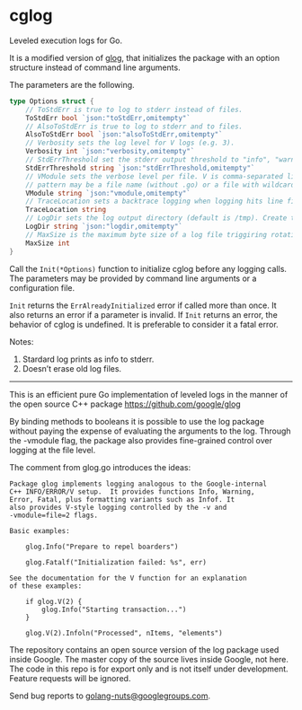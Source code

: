 # cglog

Leveled execution logs for Go.

It is a modified version of [glog](https://github.com/chmike/glog),
that initializes the package with an option structure instead of
command line arguments.

The parameters are the following. 

```Go
type Options struct {
	// ToStdErr is true to log to stderr instead of files.
	ToStdErr bool `json:"toStdErr,omitempty"`
	// AlsoToStdErr is true to log to stderr and to files.
	AlsoToStdErr bool `json:"alsoToStdErr,omitempty"`
	// Verbosity sets the log level for V logs (e.g. 3).
	Verbosity int `json:"verbosity,omitempty"`
	// StdErrThreshold set the stderr output threshold to "info", "warning", "error" or "fatal" (default: error).
	StdErrThreshold string `json:"stdErrThreshold,omitempty"`
	// VModule sets the verbose level per file. V is comma-separated list of pattern=N settings for file-filtered logging.
	// pattern may be a file name (without .go) or a file with wildcard (e.g. gtx*=2).
	VModule string `json:"vmodule,omitempty"`
	// TraceLocation sets a backtrace logging when logging hits line file:N.
	TraceLocation string
	// LogDir sets the log output directory (default is /tmp). Create the directory if it doesn’t exist.
	LogDir string `json:"logdir,omitempty"`
	// MaxSize is the maximum byte size of a log file triggiring rotation (default: 10MB).
	MaxSize int
}
```

Call the `Init(*Options)` function to initialize cglog before any
logging calls. The parameters may be provided by command line
arguments or a configuration file.

`Init` returns the `ErrAlreadyInitialized` error if called more than once.
It also returns an error if a parameter is invalid. If `Init` returns an
error, the behavior of cglog is undefined. It is preferable to consider it
a fatal error.

Notes:

1. Stardard log prints as info to stderr. 
2. Doesn’t erase old log files.

----

This is an efficient pure Go implementation of leveled logs in the
manner of the open source C++ package
	https://github.com/google/glog

By binding methods to booleans it is possible to use the log package
without paying the expense of evaluating the arguments to the log.
Through the -vmodule flag, the package also provides fine-grained
control over logging at the file level.

The comment from glog.go introduces the ideas:

	Package glog implements logging analogous to the Google-internal
	C++ INFO/ERROR/V setup.  It provides functions Info, Warning,
	Error, Fatal, plus formatting variants such as Infof. It
	also provides V-style logging controlled by the -v and
	-vmodule=file=2 flags.
	
	Basic examples:
	
		glog.Info("Prepare to repel boarders")
	
		glog.Fatalf("Initialization failed: %s", err)
	
	See the documentation for the V function for an explanation
	of these examples:
	
		if glog.V(2) {
			glog.Info("Starting transaction...")
		}
	
		glog.V(2).Infoln("Processed", nItems, "elements")


The repository contains an open source version of the log package
used inside Google. The master copy of the source lives inside
Google, not here. The code in this repo is for export only and is not itself
under development. Feature requests will be ignored.

Send bug reports to golang-nuts@googlegroups.com.
